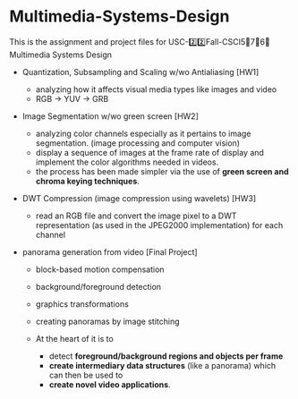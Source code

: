 # Multimedia-Systems-Design
This is the assignment and project files for USC-2️⃣2️⃣Fall-CSCI5⃣️7⃣️6⃣️ Multimedia Systems Design


-  Quantization, Subsampling and Scaling w/wo Antialiasing [HW1]
   -  analyzing how it affects visual media types like images and video
   -  RGB -> YUV -> GRB
     
-  Image Segmentation w/wo green screen [HW2]
   -  analyzing color channels especially as it pertains to image segmentation. (image processing and computer vision)
   -  display a sequence of images at the frame rate of display and implement the color algorithms needed in videos.
   -  the process has been made simpler via the use of **green screen and chroma keying techniques**.
 
-  DWT Compression (image compression using wavelets) [HW3]
   -  read an RGB file and convert the image pixel to a DWT representation (as used in the JPEG2000 implementation) for each channel
 



-  panorama generation from video [Final Project]
   -  block-based motion compensation
   -  background/foreground detection
   -  graphics transformations
   -  creating panoramas by image stitching
   
   -  At the heart of it is to
      -  detect **foreground/background regions and objects per frame**
      -  **create intermediary data structures** (like a panorama) which can then be used to
      -  **create novel video applications**.
 
